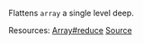 Flattens <code>array</code> a single level deep.

Resources: [Array#reduce](https://developer.mozilla.org/docs/Web/JavaScript/Reference/Global_Objects/Array/reduce) [Source](https://github.com/you-dont-need/You-Dont-Need-Lodash-Underscore#_flatten)

